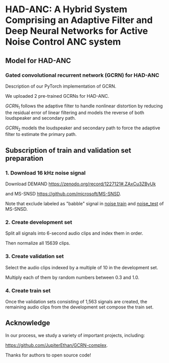 # HAD-ANC: A Hybrid System Comprising an Adaptive Filter and Deep Neural Networks for Active Noise Control ANC system  
  
## Model for HAD-ANC
### Gated convolutional recurrent network (GCRN) for HAD-ANC
Description of our PyTorch implementation of GCRN.
  
We uploaded 2 pre-trained GCRNs for HAD-ANC.
  
$GCRN_{1}$ follows the adaptive filter to handle nonlinear distortion by reducing the residual error of linear filtering and models the reverse of both loudspeaker and secondary path.
  
$GCRN_{2}$ models the loudspeaker and secondary path to force the adaptive filter to estimate the primary path.

## Subscription of train and validation set preparation  
### 1. Download 16 kHz noise signal
Download DEMAND https://zenodo.org/record/1227121#.ZAxCu3ZByUk
  
and MS-SNSD https://github.com/microsoft/MS-SNSD.
  
Note that exclude labeled as "babble" signal in [noise train](https://github.com/microsoft/MS-SNSD/tree/master/noise_train) and [noise_test](https://github.com/microsoft/MS-SNSD/tree/master/noise_test) of MS-SNSD.

### 2. Create development set
Split all signals into 6-second audio clips and index them in order.
  
Then normalize all 15639 clips.

### 3. Create validation set
Select the audio clips indexed by a multiple of 10 in the development set.
  
Multiply each of them by random numbers between 0.3 and 1.0.

### 4. Create train set
Once the validation sets consisting of 1,563 signals are created, the remaining audio clips from the development set compose the train set.

## Acknowledge
In our process, we study a variety of important projects, including:
  
https://github.com/JupiterEthan/GCRN-complex.
  
Thanks for authors to open source code!
